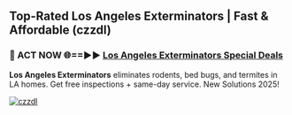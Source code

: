 ## Top-Rated Los Angeles Exterminators | Fast & Affordable (czzdl)

<h3>🐜 ACT NOW 🌐==►► <a href="https://tinyurl.com/2dysvsjj" rel="nofollow">Los Angeles Exterminators Special Deals</a></h3>

**Los Angeles Exterminators** eliminates rodents, bed bugs, and termites in LA homes. Get free inspections + same-day service. New Solutions 2025!

[![czzdl](https://i.imgur.com/JCYaghj.jpeg)](https://tinyurl.com/2dysvsjj)